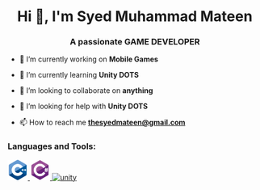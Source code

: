<h1 align="center">Hi 👋, I'm Syed Muhammad Mateen</h1>
<h3 align="center">A passionate GAME DEVELOPER</h3>

- 🔭 I’m currently working on **Mobile Games**

- 🌱 I’m currently learning **Unity DOTS**

- 👯 I’m looking to collaborate on **anything**

- 🤝 I’m looking for help with **Unity DOTS**

- 📫 How to reach me **thesyedmateen@gmail.com**
  
<p align="left">
</p>

<h3 align="left">Languages and Tools:</h3>
<p align="left"> <a href="https://www.w3schools.com/cpp/" target="_blank" rel="noreferrer"> <img src="https://raw.githubusercontent.com/devicons/devicon/master/icons/cplusplus/cplusplus-original.svg" alt="cplusplus" width="40" height="40"/> </a> <a href="https://www.w3schools.com/cs/" target="_blank" rel="noreferrer"> <img src="https://raw.githubusercontent.com/devicons/devicon/master/icons/csharp/csharp-original.svg" alt="csharp" width="40" height="40"/> </a> <a href="https://unity.com/" target="_blank" rel="noreferrer"> <img src="https://www.vectorlogo.zone/logos/unity3d/unity3d-icon.svg" alt="unity" width="40" height="40"/> </a> </p>

